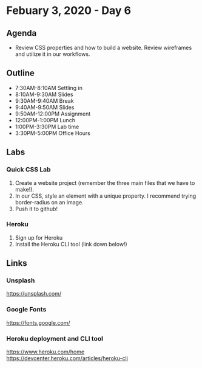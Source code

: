 # Febuary 3, 2020 - Day 6

## Agenda

- Review CSS properties and how to build a website. Review wireframes and utilize it in our workflows. 

## Outline

- 7:30AM-8:10AM  Settling in
- 8:10AM-9:30AM Slides 
- 9:30AM-9:40AM Break
- 9:40AM-9:50AM Slides
- 9:50AM-12:00PM Assignment
- 12:00PM-1:00PM Lunch 
- 1:00PM-3:30PM Lab time
- 3:30PM-5:00PM Office Hours 

## Labs 

### Quick CSS Lab

1. Create a website project (remember the three main files that we have to make!).
2. In our CSS, style an element with a unique property. I recommend trying border-radius on an image.
3. Push it to github! 


### Heroku

1. Sign up for Heroku
2. Install the Heroku CLI tool (link down below!)



## Links

### Unsplash

https://unsplash.com/

### Google Fonts

https://fonts.google.com/


### Heroku deployment and CLI tool 

https://www.heroku.com/home
https://devcenter.heroku.com/articles/heroku-cli

